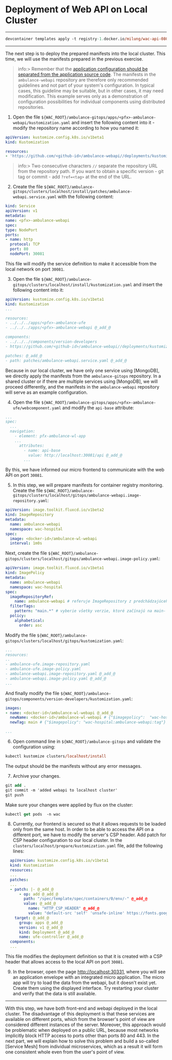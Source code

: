 # Deployment of Web API on Local Cluster

--- 

```ps
devcontainer templates apply -t registry-1.docker.io/milung/wac-api-080
```

---

The next step is to deploy the prepared manifests into the local cluster. This time, we will use the manifests prepared in the previous exercise.

>info:> Remember that the [application configuration should be separated from the application source code](https://12factor.net/build-release-run). The manifests in the `ambulance-webapi` repository are therefore only recommended guidelines and not part of your system's configuration. In typical cases, this guideline may be suitable, but in other cases, it may need modification. This example serves only as a demonstration of configuration possibilities for individual components using distributed repositories.

1. Open the file `${WAC_ROOT}/ambulance-gitops/apps/<pfx>-ambulance-webapi/kustomization.yaml` and insert the following content into it - modify the repository name according to how you named it:


```yaml
apiVersion: kustomize.config.k8s.io/v1beta1
kind: Kustomization

resources:
- 'https://github.com/<github-id>/ambulance-webapi//deployments/kustomize/install' # ?ref=v1.0.1
```

>info:> Two consecutive characters `//` separate the repository URL from the repository path. If you want to obtain a specific version - git tag or commit - add `?ref=<tag>` at the end of the URL.

2. Create the file `${WAC_ROOT}/ambulance-gitops/clusters/localhost/install/patches/ambulance-webapi.service.yaml` with the following content:


```yaml
kind: Service
apiVersion: v1
metadata:
name: <pfx>-ambulance-webapi
spec:  
type: NodePort
ports:
- name: http
  protocol: TCP
  port: 80
  nodePort: 30081
```

This file will modify the service definition to make it accessible from the local network on port `30081`.

3. Open the file `${WAC_ROOT}/ambulance-gitops/clusters/localhost/install/kustomization.yaml` and insert the following content into it:

```yaml
apiVersion: kustomize.config.k8s.io/v1beta1
kind: Kustomization
...

resources:
- ../../../apps/<pfx>-ambulance-ufe
- ../../../apps/<pfx>-ambulance-webapi @_add_@

components: 
- ../../../components/version-developers
- https://github.com/<github-id>/ambulance-webapi//deployments/kustomize/components/mongodb @_add_@

patches: @_add_@
- path: patches/ambulance-webapi.service.yaml @_add_@
```

Because in our local cluster, we have only one service using [MongoDB], we directly apply the manifests from the `ambulance-gitops` repository. In a shared cluster or if there are multiple services using [MongoDB], we will proceed differently, and the manifests in the `ambulance-webapi` repository will serve as an example configuration.

4. Open the file `${WAC_ROOT}/ambulance-gitops/apps/<pfx>-ambulance-ufe/webcomponent.yaml` and modify the `api-base` attribute:

```yaml
...
spec:   
  ...
  navigation:
    - element: pfx-ambulance-wl-app    
    ...
      attributes:
        - name: api-base
          value: http://localhost:30081/api @_add_@
        ...
```

By this, we have informed our micro frontend to communicate with the web API on port `30081`.

5. In this step, we will prepare manifests for container registry monitoring. Create the file `${WAC_ROOT}/ambulance-gitops/clusters/localhost/gitops/ambulance-webapi.image-repository.yaml`:

```yaml
apiVersion: image.toolkit.fluxcd.io/v1beta2
kind: ImageRepository
metadata:
  name: ambulance-webapi
  namespace: wac-hospital
spec:
  image: <docker-id>/ambulance-wl-webapi
  interval: 1m0s
```

Next, create the file `${WAC_ROOT}/ambulance-gitops/clusters/localhost/gitops/ambulance-webapi.image-policy.yaml`:

```yaml
apiVersion: image.toolkit.fluxcd.io/v1beta1
kind: ImagePolicy
metadata:
  name: ambulance-webapi
  namespace: wac-hospital
spec:
  imageRepositoryRef:
    name: ambulance-webapi # referuje ImageRepository z predchádzajúceho kroku 
  filterTags:
    pattern: "main.*" # vyberie všetky verzie, ktoré začínajú na main- (napr. main-20240315.1200)
  policy:
    alphabetical:
      order: asc
```

Modify the file `${WAC_ROOT}/ambulance-gitops/clusters/localhost/gitops/kustomization.yaml`:

```yaml
...
resources:
..
- ambulance-ufe.image-repository.yaml
- ambulance-ufe.image-policy.yaml
- ambulance-webapi.image-repository.yaml @_add_@
- ambulance-webapi.image-policy.yaml @_add_@
...
```

And finally modify the file `${WAC_ROOT}/ambulance-gitops/components/version-developers/kustomization.yaml`:

```yaml
images:
- name: <docker-id>/ambulance-wl-webapi @_add_@
  newName: <docker-id>/ambulance-wl-webapi # {"$imagepolicy":  "wac-hospital:ambulance-webapi:name"} @_add_@
  newTag: main # {"$imagepolicy": "wac-hospital:ambulance-webapi:tag"} @_add_@

...
```

6. Open command line in `${WAC_ROOT}/ambulance-gitops` and validate the configuration using:

```ps
kubectl kustomize clusters/localhost/install
```

The output should be the manifests without any error messages.

7. Archive your changes.

```ps
git add .
git commit -m 'added webapi to localhost cluster'
git push
```

Make sure your changes were applied by flux on the cluster:

```ps
kubectl get pods  -n wac
```

8. Currently, our frontend is secured so that it allows requests to be loaded only from the same host. In order to be able to access the API on a different port, we have to modify the server's CSP header. Add patch for CSP header configuration to our local cluster. In the `clusters/localhost/prepare/kustomization.yaml` file, add the following lines:

```yaml
  apiVersion: kustomize.config.k8s.io/v1beta1
  kind: Kustomization
  resources:
  ...
  patches: 
  ...
  - patch: |- @_add_@
      - op: add @_add_@
        path: "/spec/template/spec/containers/0/env/-" @_add_@
        value: @_add_@
          name: "HTTP_CSP_HEADER" @_add_@
          value: "default-src 'self' 'unsafe-inline' https://fonts.googleapis.com/ https://fonts.gstatic.com/; font-src 'self' https://fonts.googleapis.com/ https://fonts.gstatic.com/; script-src 'nonce-{NONCE_VALUE}'; connect-src 'self' localhost:30331 localhost:30081" @_add_@
    target: @_add_@
      group: apps @_add_@
      version: v1 @_add_@
      kind: Deployment @_add_@
      name: ufe-controller @_add_@
  components:
  ...
```

This file modifies the deployment definition so that it is created with a CSP header that allows access to the local API on port `30081`.

9. In the browser, open the page [http://localhost:30331](http://localhost:30331), where you will see an application envelope with an integrated micro application. The micro app will try to load the data from the webapi, but it doesn't exist yet. Create them using the displayed interface. Try restarting your cluster and verify that the data is still available.

<hr/>

With this step, we have both front-end and webapi deployed in the local cluster. The disadvantage of this deployment is that these services are available on different ports, which from the browser's point of view are considered different instances of the server. Moreover, this approach would be problematic when deployed on a public URL, because most networks implicitly block HTTP access to ports other than ports 80 and 443. In the next part, we will explain how to solve this problem and build a so-called [Service Mesh] from individual microservices, which as a result it will form one consistent whole even from the user's point of view.

